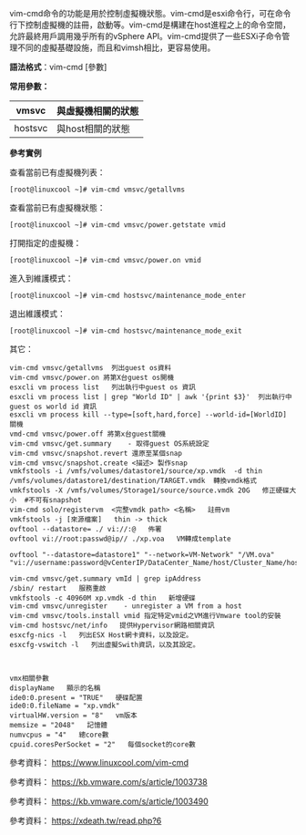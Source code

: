 

vim-cmd命令的功能是用於控制虛擬機狀態。vim-cmd是esxi命令行，可在命令行下控制虛擬機的註冊，啟動等。vim-cmd是構建在host進程之上的命令空間，允許最終用戶調用幾乎所有的vSphere API。vim-cmd提供了一些ESXi子命令管理不同的虛擬基礎設施，而且和vimsh相比，更容易使用。

**語法格式**：vim-cmd [參數]

**常用參數：**

| vmsvc   | 與虛擬機相關的狀態 |
| ------- | ------------------ |
| hostsvc | 與host相關的狀態   |

**參考實例**

查看當前已有虛擬機列表：

```
[root@linuxcool ~]# vim-cmd vmsvc/getallvms
```

查看當前已有虛擬機狀態：

```
[root@linuxcool ~]# vim-cmd vmsvc/power.getstate vmid
```

打開指定的虛擬機：

```
[root@linuxcool ~]# vim-cmd vmsvc/power.on vmid
```

進入到維護模式：

```
[root@linuxcool ~]# vim-cmd hostsvc/maintenance_mode_enter
```

退出維護模式：

```
[root@linuxcool ~]# vim-cmd hostsvc/maintenance_mode_exit
```


其它：
```
vim-cmd vmsvc/getallvms  列出guest os資料  
vim-cmd vmsvc/power.on 將第X台guest os開機  
esxcli vm process list   列出執行中guest os 資訊  
esxcli vm process list | grep "World ID" | awk '{print $3}'  列出執行中guest os world id 資訊  
esxcli vm process kill --type=[soft,hard,force] --world-id=[WorldID]   關機  
vmd-cmd vmsvc/power.off 將第x台guest關機  
vim-cmd vmsvc/get.summary    - 取得guest OS系統設定  
vim-cmd vmsvc/snapshot.revert 還原至某個snap  
vim-cmd vmsvc/snapshot.create <描述> 製作snap  
vmkfstools -i /vmfs/volumes/datastore1/source/xp.vmdk  -d thin /vmfs/volumes/datastore1/destination/TARGET.vmdk  轉換vmdk格式  
vmkfstools -X /vmfs/volumes/Storage1/source/source.vmdk 20G   修正硬碟大小  #不可有snapshot  
vim-cmd solo/registervm  <完整vmdk path> <名稱>   註冊vm  
vmkfstools -j [來源檔案]   thin -> thick  
ovftool --datastore= ./ vi://:@   佈署  
ovftool vi://root:passwd@ip// ./xp.voa   VM轉成template  
  
ovftool "--datastore=datastore1" "--network=VM-Network" "/VM.ova" "vi://username:password@vCenterIP/DataCenter_Name/host/Cluster_Name/hostIP"  
  
vim-cmd vmsvc/get.summary vmId | grep ipAddress  
/sbin/ restart   服務重啟  
vmkfstools -c 40960M xp.vmdk -d thin   新增硬碟  
vim-cmd vmsvc/unregister    - unregister a VM from a host  
vim-cmd vmsvc/tools.install vmid 指定特定vmid之VM進行Vmware tool的安裝  
vim-cmd hostsvc/net/info   提供Hypervisor網路相關資訊  
esxcfg-nics -l   列出ESX Host網卡資料，以及設定。  
esxcfg-vswitch -l   列出虛擬Swith資訊，以及其設定。  
  
  
  
vmx相關參數  
displayName   顯示的名稱  
ide0:0.present = "TRUE"   硬碟配置  
ide0:0.fileName = "xp.vmdk"  
virtualHW.version = "8"   vm版本  
memsize = "2048"   記憶體  
numvcpus = "4"   總core數  
cpuid.coresPerSocket = "2"   每個socket的core數
```

參考資料： https://www.linuxcool.com/vim-cmd

參考資料： https://kb.vmware.com/s/article/1003738

參考資料： https://kb.vmware.com/s/article/1003490

參考資料： https://xdeath.tw/read.php?6

